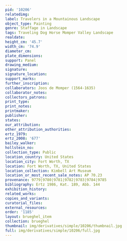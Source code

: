 ```yaml
---
pid: '10206'
relatedimg: 
label: Travelers in a Mountainous Landscape
object_type: Painting
genre: Staffage in Landscape
tags: Traveling Dog Horse Momper Valley Landscape
realdate: 
height_cm: '45.7'
width_cm: '74.9'
diameter_cm: 
plate_dimensions: 
support: Panel
drawing_medium: 
signature: 
signature_location: 
support_marks: 
further_inscription: 
collaborators: Joos de Momper (1564-1635)
collaborator_notes: 
collectors_patrons: 
print_type: 
print_notes: 
printmaker: 
publisher: 
states: 
our_attribution: 
other_attribution_authorities: 
ertz_1979: 
ertz_2008: '677'
bailey_walker: 
hollstein_no: 
collection_type: Public
location_country: United States
location_city: Fort Worth, TX
location: Fort Worth, TX, United States
location_collection: Kimbell Art Museum
location_or_most_recent_sale_notes: AP 70.23
provenance: 9779|9780|9781|9782|9783|9784|9785
bibliography: Ertz 1986, Kat. 189, Abb. 144
exhibition_history: 
related_works: 
copies_and_variants: 
curatorial_files: 
external_resources: 
order: '1185'
layout: brueghel_item
collection: brueghel
thumbnail: img/derivatives/simple/10206/thumbnail.jpg
full: img/derivatives/simple/10206/full.jpg
---
```

